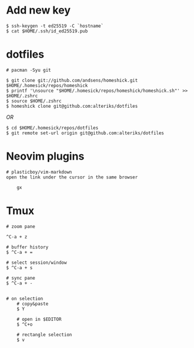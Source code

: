 # Add new key
    $ ssh-keygen -t ed25519 -C `hostname`
    $ cat $HOME/.ssh/id_ed25519.pub
# dotfiles
    # pacman -Syu git
    
    $ git clone git://github.com/andsens/homeshick.git $HOME/.homesick/repos/homeshick
    $ printf '\nsource "$HOME/.homesick/repos/homeshick/homeshick.sh"' >> $HOME/.zshrc
    $ source $HOME/.zshrc
    $ homeshick clone git@github.com:alteriks/dotfiles

*OR*
  
    $ cd $HOME/.homesick/repos/dotfiles
    $ git remote set-url origin git@github.com:alteriks/dotfiles

# Neovim plugins 
    # plasticboy/vim-markdown
    open the link under the cursor in the same browser 
```
    gx
```

# Tmux
    # zoom pane 
```
^C-a + z
```    
    # buffer history
    $ ^C-a + =
    
    # select session/window
    $ ^C-a + s
    
    # sync pane
    $ ^C-a + -
    
    
    # on selection
        # copy&paste
        $ Y
        
        # open in $EDITOR 
        $ ^C+o
        
        # rectangle selection
        $ v 
